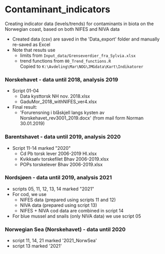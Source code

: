 # Contaminant_indicators

Creating indicator data (levels/trends) for contaminants in biota on the Norwegian coast, based on both NIFES and NIVA data  
  
* Created data (csv) are saved in the 'Data_export' folder and manually re-saved as Excel    
* Note that resuts use   
    - limits from `Input_data/Grenseverdier_fra_Sylvia.xlsx` 
    - trend functions from `00_Trend_functions.R`  
 Copied to `K:\Avdeling\Mar\NOG\JMGdata\Kart\Indikatorer` 

### Norskehavet - data until 2018, analysis 2019   
* Script 01-04    
    - Data kysttorsk NH nov. 2018.xlsx  
    - GaduMor_2018_withNIFES_ver4.xlsx   
* Final result:   
    - 'Forurensning i blåskjell langs kysten av Norskehavet_rev3001_2019.docx' (from mail form Norman 30.01.2019)  

### Barentshavet - data until 2019, analysis 2020   
* Script 11-14 marked "2020"   
    - Cd Pb torsk lever 2006-2019 HI.xlsx
    - Kvikksølv torskefilet Bhav 2006-2019.xlsx
    - POPs torskelever Bhav 2006-2019.xlsx

### Nordsjøen -  data until 2019, analysis 2021  
* scripts 05, 11, 12, 13, 14 marked "2021"     
* For cod, we use     
    - NIFES data (prepared using scripts 11 and 12)   
    - NIVA data (prepared using script 13)   
    - NIFES + NIVA cod data are combined in script 14    
* For blue mussel and snails (only NIVA data) we use script 05   

### Norwegian Sea (Norskehavet) - data until 2020       
* script 11, 14, 21 marked '2021_NorwSea'
* script 13 marked '2021'


